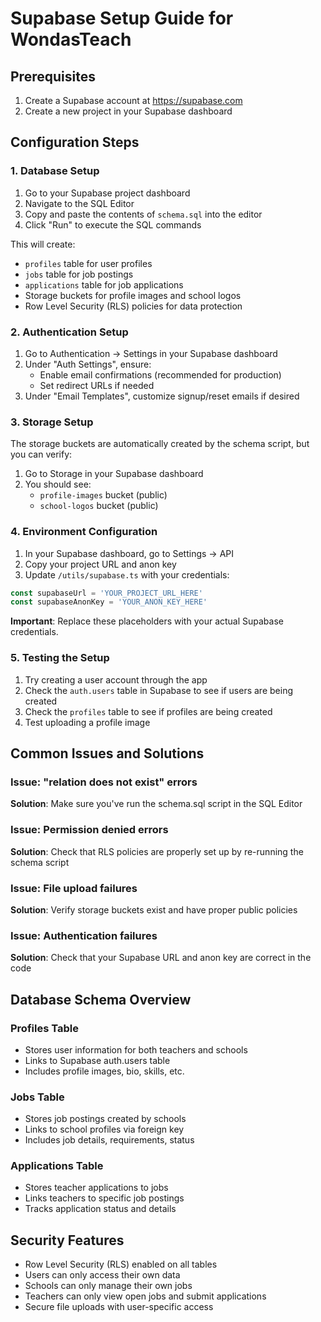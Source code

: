 # Supabase Setup Guide for WondasTeach

## Prerequisites
1. Create a Supabase account at https://supabase.com
2. Create a new project in your Supabase dashboard

## Configuration Steps

### 1. Database Setup
1. Go to your Supabase project dashboard
2. Navigate to the SQL Editor
3. Copy and paste the contents of `schema.sql` into the editor
4. Click "Run" to execute the SQL commands

This will create:
- `profiles` table for user profiles
- `jobs` table for job postings
- `applications` table for job applications
- Storage buckets for profile images and school logos
- Row Level Security (RLS) policies for data protection

### 2. Authentication Setup
1. Go to Authentication → Settings in your Supabase dashboard
2. Under "Auth Settings", ensure:
   - Enable email confirmations (recommended for production)
   - Set redirect URLs if needed
3. Under "Email Templates", customize signup/reset emails if desired

### 3. Storage Setup
The storage buckets are automatically created by the schema script, but you can verify:
1. Go to Storage in your Supabase dashboard
2. You should see:
   - `profile-images` bucket (public)
   - `school-logos` bucket (public)

### 4. Environment Configuration
1. In your Supabase dashboard, go to Settings → API
2. Copy your project URL and anon key
3. Update `/utils/supabase.ts` with your credentials:

```typescript
const supabaseUrl = 'YOUR_PROJECT_URL_HERE'
const supabaseAnonKey = 'YOUR_ANON_KEY_HERE'
```

**Important**: Replace these placeholders with your actual Supabase credentials.

### 5. Testing the Setup
1. Try creating a user account through the app
2. Check the `auth.users` table in Supabase to see if users are being created
3. Check the `profiles` table to see if profiles are being created
4. Test uploading a profile image

## Common Issues and Solutions

### Issue: "relation does not exist" errors
**Solution**: Make sure you've run the schema.sql script in the SQL Editor

### Issue: Permission denied errors
**Solution**: Check that RLS policies are properly set up by re-running the schema script

### Issue: File upload failures
**Solution**: Verify storage buckets exist and have proper public policies

### Issue: Authentication failures
**Solution**: Check that your Supabase URL and anon key are correct in the code

## Database Schema Overview

### Profiles Table
- Stores user information for both teachers and schools
- Links to Supabase auth.users table
- Includes profile images, bio, skills, etc.

### Jobs Table
- Stores job postings created by schools
- Links to school profiles via foreign key
- Includes job details, requirements, status

### Applications Table
- Stores teacher applications to jobs
- Links teachers to specific job postings
- Tracks application status and details

## Security Features
- Row Level Security (RLS) enabled on all tables
- Users can only access their own data
- Schools can only manage their own jobs
- Teachers can only view open jobs and submit applications
- Secure file uploads with user-specific access